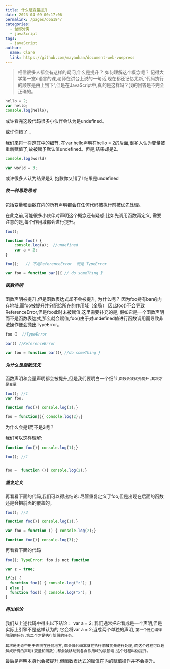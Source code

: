 ```yaml
---
title: 什么是变量提升
date: 2023-04-09 00:17:06
permalink: /pages/d6a184/
categories: 
  - 全部分类
  - javaScript
tags: 
  - javaScript
author: 
  name: Clare
  link: https://github.com/mayaohan/document-web-vuepress
---
```

> 相信很多人都会有这样的疑问,什么是提升？
> 如何理解这个概念呢？ 
> 记得大学第一堂c语言的课,老师在讲台上说的一句话,现在都还记忆尤新,“代码执行的顺序是由上到下”,但是在JavaScript中,真的是这样吗？我的回答是不完全正确的。

<!-- more -->

```js
hello = 2;
var hello;
console.log(hello);
```
或许看完这段代码很多小伙伴会认为是undefined。

或许你错了...

我们来捋一捋这其中的细节,  在var hello声明在hello = 2的后面,很多人认为变量被重新赋值了,故被赋予默认值undefined。但是,结果却是2。


```js
console.log(world)

var world = 3;
```

或许很多人认为结果是3, 抱歉你又错了!
结果是undefined


##### 换一种思路思考

包括变量和函数在内的所有声明都会在任何代码被执行前被优先处理。

在此之前,可能很多小伙伴对声明这个概念还有疑惑,比如先调用函数再定义,
需要注意的是,每个作用域都会进行提升。
```js
foo();

function foo() {
    console.log(a);  //undefined
    var a = 2;
}
```



```js
foo();   // 不是ReferenceError  而是 TypeError

var foo = function bar(){ // do someThing }
```
##### 函数声明
函数声明被提升,但是函数表达式却不会被提升,
为什么呢？
因为foo持有bar的内存地址,而foo被提升并分配给所在的作用域（全局）
因此foo()不会导致ReferenceError,但是foo此时未被赋值,这里需要补充的是,
假如它是一个函数声明而不是函数表达式,那么就会赋值,foo()由于对undefined值进行函数调用而导致非法操作便会抛出TypeError。

```js
foo（） //TypeError

bar() //ReferenceError 

var foo = function bar(){ //do someThing }


```
##### 为什么是函数优先
函数声明和变量声明都会被提升,但是我们要明白一个细节,```函数会被优先提升,其次才是变量```

```js
foo(); //1
var foo;

function foo(){ console.log(1);}

foo = function(){ console.log(2);}

```

为什么会是1而不是2呢？ 

我们可以这样理解:

```js
function foo(){ console.log(1);}

foo(); //1


foo =  function (){ console.log(2);}
```
##### 重复定义
再看看下面的代码,我们可以得出结论:
尽管重复定义了foo,但是出现在后面的函数还是会把前面的覆盖的。

```js
foo(); //3 

function foo(){ console.log(1);}

var foo = function () { console.log(2);}

function foo(){ console.log(3);}
```

再看看下面的代码

```js
foo(); TypeError: foo is not function 

var z = true;

if(z) {
  function foo() { console.log("z"); }
} else {
  function foo() { console.log("x"); }
}

```

##### 得出结论

我们从上述代码中得出以下结论：
var a = 2; 我们通常把它看成是一个声明,但是实际上引擎不是这样认为的,它会将var a = 2;当成两个单独的声明, ```第一个是在编译阶段的任务,第二个才是执行阶段的任务。```

```其次是无论中用于声明在任何地方,都会降代码本身在执行前被优先进行处理,而这个过程可以理解成所有的声明(变量和函数),都会被移动到各自作用域的最顶端,这个过程叫做提升。```

最后是声明本身也会被提升,但函数表达式的赋值在内的赋值操作并不会提升。

